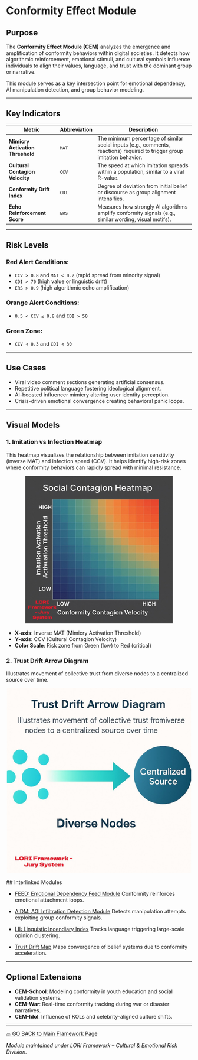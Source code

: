 # Conformity Effect Module

## Purpose

The **Conformity Effect Module (CEM)** analyzes the emergence and amplification of conformity behaviors within digital societies. It detects how algorithmic reinforcement, emotional stimuli, and cultural symbols influence individuals to align their values, language, and trust with the dominant group or narrative.

This module serves as a key intersection point for emotional dependency, AI manipulation detection, and group behavior modeling.

---

## Key Indicators

| Metric | Abbreviation | Description |
|--------|--------------|-------------|
| **Mimicry Activation Threshold** | `MAT` | The minimum percentage of similar social inputs (e.g., comments, reactions) required to trigger group imitation behavior. |
| **Cultural Contagion Velocity** | `CCV` | The speed at which imitation spreads within a population, similar to a viral R-value. |
| **Conformity Drift Index** | `CDI` | Degree of deviation from initial belief or discourse as group alignment intensifies. |
| **Echo Reinforcement Score** | `ERS` | Measures how strongly AI algorithms amplify conformity signals (e.g., similar wording, visual motifs). |

---

## Risk Levels

### Red Alert Conditions:
- `CCV > 0.8` and `MAT < 0.2` (rapid spread from minority signal)
- `CDI > 70` (high value or linguistic drift)
- `ERS > 0.9` (high algorithmic echo amplification)

### Orange Alert Conditions:
- `0.5 < CCV ≤ 0.8` and `CDI > 50`

### Green Zone:
- `CCV < 0.3` and `CDI < 30`

---

## Use Cases

- Viral video comment sections generating artificial consensus.
- Repetitive political language fostering ideological alignment.
- AI-boosted influencer mimicry altering user identity perception.
- Crisis-driven emotional convergence creating behavioral panic loops.

---

## Visual Models

### 1. Imitation vs Infection Heatmap

This heatmap visualizes the relationship between imitation sensitivity (inverse MAT) and infection speed (CCV).
It helps identify high-risk zones where conformity behaviors can rapidly spread with minimal resistance.

<p align="center">
<img src="../assets/images/social_contagion_heatmap.png" alt="social contagion heatmap" width="400">
</p>

- **X-axis**: Inverse MAT (Mimicry Activation Threshold)
- **Y-axis**: CCV (Cultural Contagion Velocity)
- **Color Scale**: Risk zone from Green (low) to Red (critical)

### 2. Trust Drift Arrow Diagram

Illustrates movement of collective trust from diverse nodes to a centralized source over time.



<p align="center">
<img src="../assets/images/trust_drift_arrow.png" alt="trust drift arrow.png" width="500">
</p>
 ## Interlinked Modules

- [FEED: Emotional Dependency Feed Module](https://github.com/frameworklori/lori-framework-site/blob/main/docs/modules/FEED_Module.md)
Conformity reinforces emotional attachment loops.

- [AIDM: AGI Infiltration Detection Module](https://github.com/frameworklori/lori-framework-site/blob/main/docs/modules/AIDM_Module.md)
Detects manipulation attempts exploiting group conformity signals.

- [LII: Linguistic Incendiary Index](https://github.com/frameworklori/lori-framework-site/blob/main/docs/modules/LII.md)
Tracks language triggering large-scale opinion clustering.

- [Trust Drift Map](../modules/TrustDrift.md)
Maps convergence of belief systems due to conformity acceleration.
 
---

## Optional Extensions

- **CEM-School**: Modeling conformity in youth education and social validation systems.
- **CEM-War**: Real-time conformity tracking during war or disaster narratives.
- **CEM-Idol**: Influence of KOLs and celebrity-aligned culture shifts.

---

[🔙 GO BACK to Main Framework Page](../index.md)

*Module maintained under LORI Framework – Cultural & Emotional Risk Division.*





